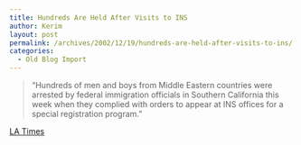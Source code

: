 ```yaml
---
title: Hundreds Are Held After Visits to INS
author: Kerim
layout: post
permalink: /archives/2002/12/19/hundreds-are-held-after-visits-to-ins/
categories:
  - Old Blog Import
---
```


>   &#8220;Hundreds of men and boys from Middle Eastern countries were arrested by federal immigration officials in Southern California this week when they complied with orders to appear at INS offices for a special registration program.&#8221;


<a href="http://www.latimes.com/news/local/la-me-register19dec19,0,436924.story?coll=la%2Dhome%2Dheadlines" onclick="_gaq.push(['_trackEvent', 'outbound-article', 'http://www.latimes.com/news/local/la-me-register19dec19,0,436924.story?coll=la%2Dhome%2Dheadlines', 'LA Times']);" >LA Times</a>

